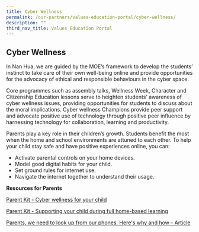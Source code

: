 ```yaml
---
title: Cyber Wellness
permalink: /our-partners/values-education-portal/cyber-wellness/
description: ""
third_nav_title: Values Education Portal
---
```

## Cyber Wellness


In Nan Hua, we are guided by the MOE’s framework to develop the students’ instinct to take care of their own well-being online and provide opportunities for the advocacy of ethical and responsible behaviours in the cyber space. 

Core programmes such as assembly talks, Wellness Week, Character and Citizenship Education lessons serve to heighten students’ awareness of cyber wellness issues, providing opportunities for students to discuss about the moral implications. Cyber wellness Champions provide peer support and advocate positive use of technology through positive peer influence by harnessing technology for collaboration, learning and productivity.

Parents play a key role in their children’s growth. Students benefit the most when the home and school environments are attuned to each other. To help your child stay safe and have positive experiences online, you can:

*   Activate parental controls on your home devices.
*   Model good digital habits for your child.
*   Set ground rules for internet use.
*   Navigate the internet together to understand their usage.
  

**Resources for Parents**

[Parent Kit - Cyber wellness for your child](https://www.moe.gov.sg/-/media/files/parent-kit/cyber-wellness-for-your-child.pdf)

[Parent Kit - Supporting your child during full home-based learning](https://www.moe.gov.sg/-/media/files/parent-kit/Parent-Kit_Supporting-your-child-during-Full-HBL.pdf)

[Parents, we need to look up from our phones. Here's why and how - Article](https://www.washingtonpost.com/news/parenting/wp/2018/01/22/parents-look-up-from-your-phone/)